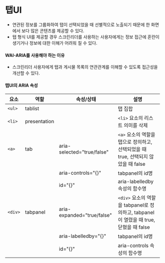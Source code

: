 # 탭UI

+ 연관된 정보를 그룹화하여 탭이 선택되었을 때 선별적으로 노출되기 때문에 한 화면에서 보다 많은 콘텐츠를 제공할 수 있다. 
+ 탭 형식 UI를 제공할 경우 스크린리더를 사용하는 사용자에게는 정보 접근에 혼란이 생기거나 정보에 대한 이해가 어려워 질 수 있다. 

#### WAI-ARIA를 사용해야 하는 이유

+ 스크린리더 사용자에게 탭과 게시물 목록의 연관관계를 이해할 수 있도록 접근성을 개선할 수 있다. 

#### 탭UI의 ARIA 속성

| 요소      | 역할           | 속성/상태                      | 설명                                       |
| ------- | ------------ | -------------------------- | ---------------------------------------- |
| `<ul>`  | tablist      |                            | 탭 집합                                     |
| `<li>`  | presentation |                            | `<li>` 요소의 리스트 의미를 삭제                    |
| `<a>`   | tab          | aria-selected="true/false" | `<a>` 요소의 역할을 탭으로 정의하고, 선택되었을 때 true, 선택되지 않았을 때 false |
|         |              | aria-controls="{}"         | tabpanel의 id명                            |
|         |              | id="{}"                    | aria-labelledby 속성의 함수명                  |
| `<div>` | tabpanel     | aria-expanded="true/false" | `<div>` 요소의 역할을 tabpanel로 정의하고, tabpanel이 열렸을 때 true, 닫혔을 때 false |
|         |              | aria-labelledby="{}"       | tabpanel의 id명                            |
|         |              | id="{}"                    | aria-controls 속성의 함수명                    |
